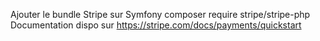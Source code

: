 Ajouter le bundle Stripe sur Symfony          composer require stripe/stripe-php
Documentation dispo sur https://stripe.com/docs/payments/quickstart
